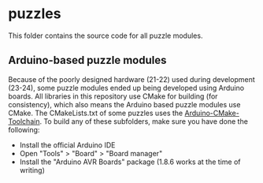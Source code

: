 # puzzles

This folder contains the source code for all puzzle modules.

## Arduino-based puzzle modules

Because of the poorly designed hardware (21-22) used during development
(23-24), some puzzle modules ended up being developed using Arduino boards. All
libraries in this repository use CMake for building (for consistency), which
also means the Arduino based puzzle modules use CMake. The CMakeLists.txt of
some puzzles uses the [Arduino-CMake-Toolchain][arduino-cmake]. To build any of
these subfolders, make sure you have done the following:

- Install the official Arduino IDE
- Open "Tools" > "Board" > "Board manager"
- Install the "Arduino AVR Boards" package (1.8.6 works at the time of writing)

[arduino-cmake]: https://github.com/a9183756-gh/Arduino-CMake-Toolchain
